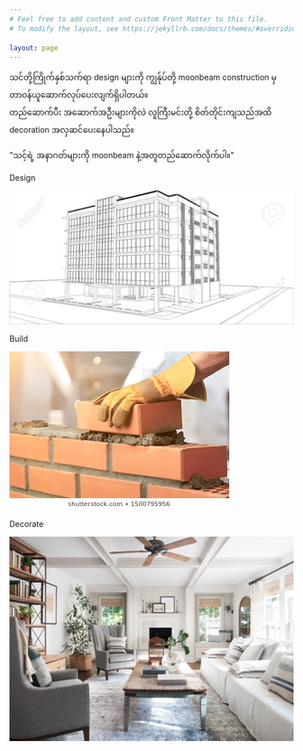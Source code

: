 ```yaml
---
# Feel free to add content and custom Front Matter to this file.
# To modify the layout, see https://jekyllrb.com/docs/themes/#overriding-theme-defaults

layout: page
---
```

<div class="logos">
    <p>သင်တို့ကြိုက်နှစ်သက်ရာ <span>design</span> များကို ကျွန်ုပ်တို့ moonbeam construction မှတာဝန်ယူဆောက်လုပ်ပေးလျက်ရှိပါတယ်။<br>
    တည်ဆောက်ပီး အဆောက်အဦးများကိုလဲ လူကြီးမင်းတို့ စိတ်တိုင်းကျသည်အထိ <span>decoration</span> အလှဆင်ပေးနေပါသည်။</p>
    <div class="punch_line">"သင့်ရဲ့ အနာဂတ်များကို moonbeam နဲ့အတူတည်ဆောက်လိုက်ပါ။"</div>
    <div class="services">
        <i class="fas fa-ruler-combined"></i>
        <p>Design</p>
        <img src="/assets/images/design.jpg" alt="Design">
    </div>
    <div class="services">
        <i class="fas fa-hammer"></i>
        <p>Build</p>
        <img src="/assets/images/build.jpg" alt="Design">
    </div>
    <div class="services">
        <i class="fas fa-brush"></i>
        <p>Decorate</p>
        <img src="/assets/images/decorate.jpg" alt="Design">
    </div>
</div>